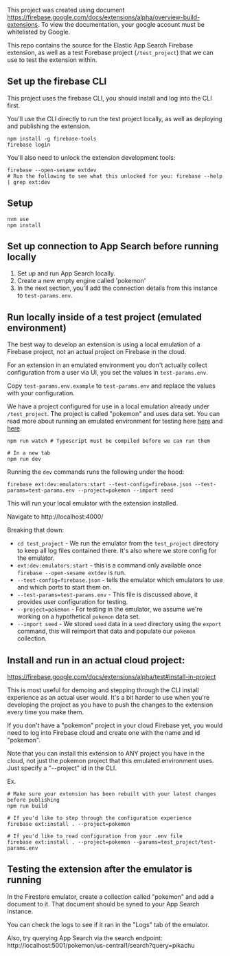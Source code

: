 This project was created using document https://firebase.google.com/docs/extensions/alpha/overview-build-extensions. To view the documentation, your google account must be whitelisted by Google.

This repo contains the source for the Elastic App Search Firebase extension, as well as a test Forebase project (`/test_project`) that we can use to test the extension within.

## Set up the firebase CLI

This project uses the firebase CLI, you should install and log into the CLI first.

You'll use the CLI directly to run the test project locally, as well as deploying and publishing the extension.

```
npm install -g firebase-tools
firebase login
```

You'll also need to unlock the extension development tools:

```
firebase --open-sesame extdev
# Run the following to see what this unlocked for you: firebase --help | grep ext:dev
```

## Setup

```shell
nvm use
npm install
```

## Set up connection to App Search before running locally

1. Set up and run App Search locally.
2. Create a new empty engine called 'pokemon'
3. In the next section, you'll add the connection details from this instance to `test-params.env`.

## Run locally inside of a test project (emulated environment)

The best way to develop an extension is using a local emulation of a Firebase project, not an actual project on Firebase in the cloud.

For an extension in an emulated environment you don't actually collect configuration from a user via UI, you set the values in `test-params.env`.

Copy `test-params.env.example` to `test-params.env` and replace the values with your configuration.

We have a project configured for use in a local emulation already under `/test_project`. The project is called "pokemon" and uses data set. You can read more about running an emulated environment for testing here [here](https://firebase.google.com/docs/emulator-suite) and [here](https://firebase.google.com/docs/extensions/alpha/test#emulator).

```shell
npm run watch # Typescript must be compiled before we can run them

# In a new tab
npm run dev
```

Running the `dev` commands runs the following under the hood:

```
firebase ext:dev:emulators:start --test-config=firebase.json --test-params=test-params.env --project=pokemon --import seed
```

This will run your local emulator with the extension installed.

Navigate to http://localhost:4000/

Breaking that down:

- `cd test_project` - We run the emulator from the `test_project` directory to keep all log files contained there. It's also where we store config for the emulator.
- `ext:dev:emulators:start` - this is a command only available once `firebase --open-sesame extdev` is run.
- `--test-config=firebase.json` - tells the emulator which emulators to use and which ports to start them on.
- `--test-params=test-params.env` - This file is discussed above, it provides user configuration for testing.
- `--project=pokemon` - For testing in the emulator, we assume we're working on a hypothetical `pokemon` data set.
- `--import seed` - We stored `seed` data in a `seed` directory using the `export` command, this will reimport that data and populate our `pokemon` collection.

## Install and run in an actual cloud project:

https://firebase.google.com/docs/extensions/alpha/test#install-in-project

This is most useful for demoing and stepping through the CLI install experience as an actual user would. It's a bit harder to use when you're developing the project as you have to push the changes to the extension every time you make them.

If you don't have a "pokemon" project in your cloud Firebase yet, you would need to log into Firebase cloud and create one with the name and id "pokemon".

Note that you can install this extension to ANY project you have in the cloud, not just the pokemon project that this emulated environment uses. Just specify a "--project" id in the CLI.

Ex.

```
# Make sure your extension has been rebuilt with your latest changes before publishing
npm run build

# If you'd like to step through the configuration experience
firebase ext:install . --project=pokemon

# If you'd like to read configuration from your .env file
firebase ext:install . --project=pokemon --params=test_project/test-params.env
```

## Testing the extension after the emulator is running

In the Firestore emulator, create a collection called "pokemon" and add a document to it. That document should be syned to your App Search instance.

You can check the logs to see if it ran in the "Logs" tab of the emulator.

Also, try querying App Search via the search endpoint: http://localhost:5001/pokemon/us-central1/search?query=pikachu
